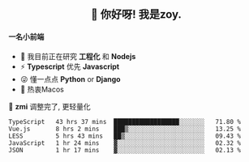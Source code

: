 <h2 align="center">👋 你好呀! 我是zoy.</h2>

#### 一名小前端

- 🌱 我目前正在研究 **工程化** 和 **Nodejs**
- ⚡ **Typescript** 优先 **Javascript**
- 😜 懂一点点 **Python** or **Django**
- 🚀 热衷Macos

🌟 **zmi** 调整完了, 更轻量化




<!--
**l-zoy/l-zoy** is a ✨ _special_ ✨ repository because its `README.md` (this file) appears on your GitHub profile.

Here are some ideas to get you started:

- 🔭 I’m currently working on ...
- 🌱 I’m currently learning ...
- 👯 I’m looking to collaborate on ...
- 🤔 I’m looking for help with ...
- 💬 Ask me about ...
- 📫 How to reach me: ...
- 😄 Pronouns: ...
- ⚡ Fun fact: ...
-->

<!--START_SECTION:waka-->
```text
TypeScript   43 hrs 37 mins  ██████████████████░░░░░░░   71.80 % 
Vue.js       8 hrs 2 mins    ███▒░░░░░░░░░░░░░░░░░░░░░   13.25 % 
LESS         5 hrs 43 mins   ██▒░░░░░░░░░░░░░░░░░░░░░░   09.43 % 
JavaScript   1 hr 24 mins    ▓░░░░░░░░░░░░░░░░░░░░░░░░   02.32 % 
JSON         1 hr 17 mins    ▓░░░░░░░░░░░░░░░░░░░░░░░░   02.13 % 
```
<!--END_SECTION:waka-->
